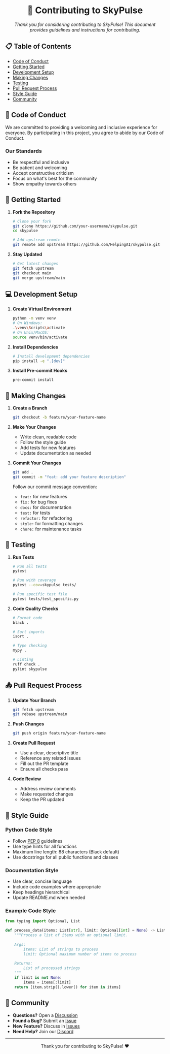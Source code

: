 <div align="center">

# 🤝 Contributing to SkyPulse

*Thank you for considering contributing to SkyPulse! This document provides guidelines and instructions for contributing.*

</div>

## 📋 Table of Contents

- [Code of Conduct](#-code-of-conduct)
- [Getting Started](#-getting-started)
- [Development Setup](#-development-setup)
- [Making Changes](#-making-changes)
- [Testing](#-testing)
- [Pull Request Process](#-pull-request-process)
- [Style Guide](#-style-guide)
- [Community](#-community)

## 📜 Code of Conduct

We are committed to providing a welcoming and inclusive experience for everyone. By participating in this project, you agree to abide by our Code of Conduct.

### Our Standards

- Be respectful and inclusive
- Be patient and welcoming
- Accept constructive criticism
- Focus on what's best for the community
- Show empathy towards others

## 🚀 Getting Started

1. **Fork the Repository**
   ```bash
   # Clone your fork
   git clone https://github.com/your-username/skypulse.git
   cd skypulse
   
   # Add upstream remote
   git remote add upstream https://github.com/HelpingAI/skypulse.git
   ```

2. **Stay Updated**
   ```bash
   # Get latest changes
   git fetch upstream
   git checkout main
   git merge upstream/main
   ```

## 💻 Development Setup

1. **Create Virtual Environment**
   ```bash
   python -m venv venv
   # On Windows:
   .\venv\Scripts\activate
   # On Unix/MacOS:
   source venv/bin/activate
   ```

2. **Install Dependencies**
   ```bash
   # Install development dependencies
   pip install -e ".[dev]"
   ```

3. **Install Pre-commit Hooks**
   ```bash
   pre-commit install
   ```

## 🔄 Making Changes

1. **Create a Branch**
   ```bash
   git checkout -b feature/your-feature-name
   ```

2. **Make Your Changes**
   - Write clean, readable code
   - Follow the style guide
   - Add tests for new features
   - Update documentation as needed

3. **Commit Your Changes**
   ```bash
   git add .
   git commit -m "feat: add your feature description"
   ```
   
   Follow our commit message convention:
   - `feat:` for new features
   - `fix:` for bug fixes
   - `docs:` for documentation
   - `test:` for tests
   - `refactor:` for refactoring
   - `style:` for formatting changes
   - `chore:` for maintenance tasks

## 🧪 Testing

1. **Run Tests**
   ```bash
   # Run all tests
   pytest
   
   # Run with coverage
   pytest --cov=skypulse tests/
   
   # Run specific test file
   pytest tests/test_specific.py
   ```

2. **Code Quality Checks**
   ```bash
   # Format code
   black .
   
   # Sort imports
   isort .
   
   # Type checking
   mypy .
   
   # Linting
   ruff check .
   pylint skypulse
   ```

## 📤 Pull Request Process

1. **Update Your Branch**
   ```bash
   git fetch upstream
   git rebase upstream/main
   ```

2. **Push Changes**
   ```bash
   git push origin feature/your-feature-name
   ```

3. **Create Pull Request**
   - Use a clear, descriptive title
   - Reference any related issues
   - Fill out the PR template
   - Ensure all checks pass

4. **Code Review**
   - Address review comments
   - Make requested changes
   - Keep the PR updated

## 📝 Style Guide

### Python Code Style

- Follow [PEP 8](https://pep8.org/) guidelines
- Use type hints for all functions
- Maximum line length: 88 characters (Black default)
- Use docstrings for all public functions and classes

### Documentation Style

- Use clear, concise language
- Include code examples where appropriate
- Keep headings hierarchical
- Update README.md when needed

### Example Code Style

```python
from typing import Optional, List

def process_data(items: List[str], limit: Optional[int] = None) -> List[str]:
    """Process a list of items with an optional limit.
    
    Args:
        items: List of strings to process
        limit: Optional maximum number of items to process
        
    Returns:
        List of processed strings
    """
    if limit is not None:
        items = items[:limit]
    return [item.strip().lower() for item in items]
```

## 👥 Community

- **Questions?** Open a [Discussion](https://github.com/HelpingAI/skypulse/discussions)
- **Found a Bug?** Submit an [Issue](https://github.com/HelpingAI/skypulse/issues)
- **New Feature?** Discuss in [Issues](https://github.com/HelpingAI/skypulse/issues)
- **Need Help?** Join our [Discord](https://discord.gg/helpingai)

<div align="center">

---

Thank you for contributing to SkyPulse! ❤️

</div>
